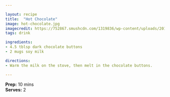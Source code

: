 ```yaml
---

layout: recipe
title:  "Hot Chocolate"
image: hot-chocolate.jpg
imagecredit: https://752867.smushcdn.com/1319836/wp-content/uploads/2018/12/Low-Sugar-Vegan-Dark-Hot-Chocolate_-768x1152.jpg?lossy=0&strip=1&webp=0
tags: drink

ingredients:
- 4.5 tblsp dark chocolate buttons
- 2 mugs soy milk

directions:
- Warm the milk on the stove, then melt in the chocolate buttons.

---
```


**Prep:** 10 mins  
**Serves:** 2